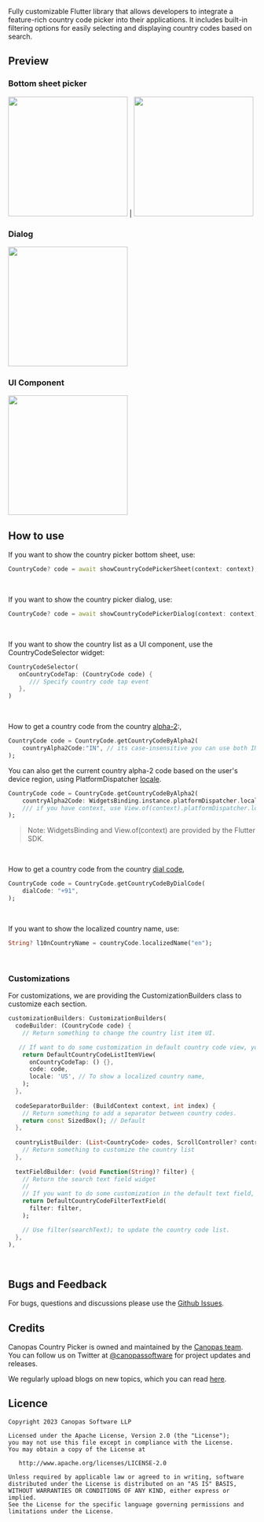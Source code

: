 Fully customizable Flutter library that allows developers to integrate a feature-rich country code picker 
into their applications. It includes built-in filtering options for easily selecting and displaying country 
codes based on search.

## Preview

### Bottom sheet picker
<img src="screenshots/country_picker_sheet_initial.png" width="243"> | <img src="screenshots/country_picker_sheet_max_height.png" width="243">

### Dialog
<img src="screenshots/country_picker_dialog.png" width="243">

### UI Component
<img src="screenshots/country_picker_ui_component.png" width="243">

<br/>

## How to use

If you want to show the country picker bottom sheet, use:
```dart
CountryCode? code = await showCountryCodePickerSheet(context: context);
```

<br/>

If you want to show the country picker dialog, use:
```dart
CountryCode? code = await showCountryCodePickerDialog(context: context);
```

<br/>

If you want to show the country list as a UI component, use the CountryCodeSelector widget:
```dart
CountryCodeSelector(
   onCountryCodeTap: (CountryCode code) {
      /// Specify country code tap event
   },
)
```

<br/>

How to get a country code from the country [alpha-2](https://en.wikipedia.org/wiki/ISO_3166-1_alpha-2):,
```dart
CountryCode code = CountryCode.getCountryCodeByAlpha2(
    countryAlpha2Code:"IN", // its case-insensitive you can use both IN or in
);
```      
You can also get the current country alpha-2 code based on the user's device region, using PlatformDispatcher [locale](https://api.flutter.dev/flutter/dart-ui/PlatformDispatcher/locale.html).
```dart
CountryCode code = CountryCode.getCountryCodeByAlpha2(
    countryAlpha2Code: WidgetsBinding.instance.platformDispatcher.locale.countryCode, 
    /// if you have context, use View.of(context).platformDispatcher.locale.countryCode
);
```
> Note: WidgetsBinding and View.of(context) are provided by the Flutter SDK.

<br/>

How to get a country code from the country [dial code](https://en.wikipedia.org/wiki/List_of_country_calling_codes),
```dart
CountryCode code = CountryCode.getCountryCodeByDialCode(
    dialCode: "+91",
);
```

<br/>

If you want to show the localized country name, use:
```dart
String? l10nCountryName = countryCode.localizedName("en");
```

<br/>


### Customizations
For customizations, we are providing the CustomizationBuilders class to customize each section.
```dart
customizationBuilders: CustomizationBuilders(
  codeBuilder: (CountryCode code) {
    // Return something to change the country list item UI.

   // If want to do some customization in default country code view, you can use
    return DefaultCountryCodeListItemView(
      onCountryCodeTap: () {},
      code: code,
      locale: 'US', // To show a localized country name,
    );
  },
  
  codeSeparatorBuilder: (BuildContext context, int index) {
    // Return something to add a separator between country codes.
    return const SizedBox(); // Default
  },
  
  countryListBuilder: (List<CountryCode> codes, ScrollController? controller) {
    // Return something to customize the country list
  },
  
  textFieldBuilder: (void Function(String)? filter) {
    // Return the search text field widget
    //
    // If you want to do some customization in the default text field, you can use
    return DefaultCountryCodeFilterTextField(
      filter: filter,
    );

    // Use filter(searchText); to update the country code list.
  },
),
```


<br/>

## Bugs and Feedback
For bugs, questions and discussions please use the [Github Issues](https://github.com/canopas/flutter-country-picker/issues).

## Credits
Canopas Country Picker is owned and maintained by the [Canopas team](https://canopas.com/).
You can follow us on Twitter at [@canopassoftware](https://twitter.com/canopassoftware) for project updates and releases.

We regularly upload blogs on new topics, which you can read [here](https://blog.canopas.com/).

## Licence
```
Copyright 2023 Canopas Software LLP

Licensed under the Apache License, Version 2.0 (the "License");
you may not use this file except in compliance with the License.
You may obtain a copy of the License at

   http://www.apache.org/licenses/LICENSE-2.0

Unless required by applicable law or agreed to in writing, software
distributed under the License is distributed on an "AS IS" BASIS,
WITHOUT WARRANTIES OR CONDITIONS OF ANY KIND, either express or implied.
See the License for the specific language governing permissions and
limitations under the License.
```
